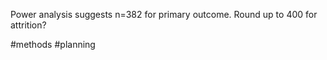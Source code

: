 Power analysis suggests n=382 for primary outcome. Round up to 400 for attrition?

#methods #planning 